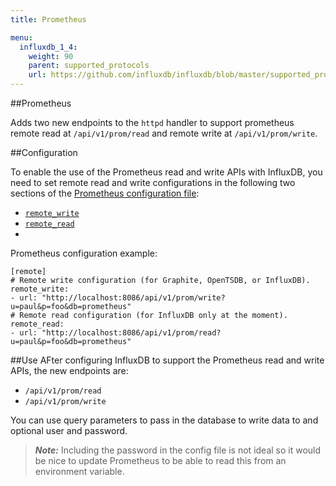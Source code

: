 ```yaml
---
title: Prometheus

menu:
  influxdb_1_4:
    weight: 90
    parent: supported_protocols
    url: https://github.com/influxdb/influxdb/blob/master/supported_protocols/prometheus.md
---
```



##Prometheus

Adds two new endpoints to the `httpd` handler to support prometheus remote read at `/api/v1/prom/read` and remote write at `/api/v1/prom/write`.

##Configuration

To enable the use of the Prometheus read and write APIs with InfluxDB, you need to set remote read and write configurations in the following two sections of the [Prometheus configuration file](https://prometheus.io/docs/prometheus/latest/configuration/configuration/):
- [`remote_write`](https://prometheus.io/docs/prometheus/latest/configuration/configuration/#<remote_write>)
- [`remote_read`](https://prometheus.io/docs/prometheus/latest/configuration/configuration/#<remote_read>)
-

Prometheus configuration example:

```
[remote]
# Remote write configuration (for Graphite, OpenTSDB, or InfluxDB).
remote_write:
- url: "http://localhost:8086/api/v1/prom/write?u=paul&p=foo&db=prometheus"
# Remote read configuration (for InfluxDB only at the moment).
remote_read:
- url: "http://localhost:8086/api/v1/prom/read?u=paul&p=foo&db=prometheus"

```

##Use
AFter configuring InfluxDB to support the Prometheus read and write APIs, the new endpoints are:
- `/api/v1/prom/read`
- `/api/v1/prom/write`

You can use query parameters to pass in the database to write data to and optional user and password.

>***Note:*** Including the password in the config file is not ideal so it would be nice to update Prometheus to be able to read this from an environment variable.
